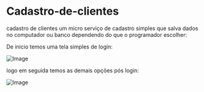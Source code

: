 # Cadastro-de-clientes
cadastro de clientes um micro serviço de cadastro simples que salva dados no computador ou banco dependendo do que o programador escolher:

De inicio temos uma tela simples de login:

![Image](https://github.com/user-attachments/assets/dc228613-fda5-45a5-81bf-3f15bacb8f77)

logo em seguida temos as demais opções pós login:


![Image](https://github.com/user-attachments/assets/5f46af3e-7345-4c68-bc97-8c58a5183e0b)



